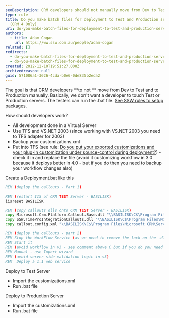 ```yaml
---
seoDescription: CRM developers should not manually move from Dev to Test and Production servers. Instead, they can use batch files for deployment to automate the process.
type: rule
title: Do you make batch files for deployment to Test and Production servers?
  (CRM 4 Only)
uri: do-you-make-batch-files-for-deployment-to-test-and-production-servers
authors:
  - title: Adam Cogan
    url: https://ww.ssw.com.au/people/adam-cogan
related: []
redirects:
  - do-you-make-batch-files-for-deployment-to-test-and-production-servers-crm-4-only
  - do-you-make-batch-files-for-deployment-to-test-and-production-servers-(crm-4-only)
created: 2012-12-10T19:51:27.000Z
archivedreason: null
guid: 571086a1-3626-4cda-b0e6-0de835b2eda2
---
```


The goal is that CRM developers **to not ** move from Dev to Test and to Production manually. Basically, we don't want a developer to touch Test or Production servers. The testers can run the .bat file. [See SSW rules to setup packages](http://www.ssw.com.au/ssw/Standards/Rules/RulesToBetterSetups.aspx).

<!--endintro-->

How should developers work?

- All development done in a Virtual Server
- Use TFS and VS.NET 2003 (since working with VS.NET 2003 you need to TFS adapter for 2003)
- Backup your customizations.xml
- Put into TFS (see rule: [Do you put your exported customizations and your plug-in customization under source-control during deployment?](/do-you-put-your-exported-customizations-and-your-plug-in-customization-under-source-control-during-deployment)) - check it in and replace the file (avoid it customizing workflow in 3.0 because it deploys better in 4.0 - but if you do then you need to backup your workflow changes also)

Create a Deployment.bat like this

```bat
REM (deploy the callouts - Part 1)

REM (restart IIS of CRM TEST Server - BASILISK)
iisreset BASILISK

REM (copy callouts dlls onto CRM TEST Server - BASILISK)
copy Microsoft.Crm.Platform.Callout.Base.dll "\\BASILISK\C$\Program Files\Microsoft CRM\Server\bin\assembly"
copy SSW.TimeProIntegrationCallouts.dll "\\BASILISK\C$\Program Files\Microsoft CRM\Server\bin\assembly"
copy callout.config.xml "\\BASILISK\C$\Program Files\Microsoft CRM\Server\bin\assembly"

REM (deploy the callouts - part 2)
REM Stop the WorkFlow Service (as we need to remove the lock on the .dlls)
REM Start it
REM (avoid workflow in v3 - see comment above C but if you do you need to)
REM Manual - use Import wizard
REM (avoid server side validation logic in v3)
REM  Deploy a 1.1 web service
```

Deploy to Test Server

- Import the customizations.xml
- Run .bat file

Deploy to Production Server

- Import the customizations.xml
- Run .bat file
